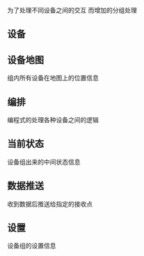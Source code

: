为了处理不同设备之间的交互 而增加的分组处理
## 设备

## 设备地图
组内所有设备在地图上的位置信息

## 编排
编程式的处理各种设备之间的逻辑

## 当前状态
设备组出来的中间状态信息

## 数据推送
收到数据后推送给指定的接收点

## 设置
设备组的设置信息
